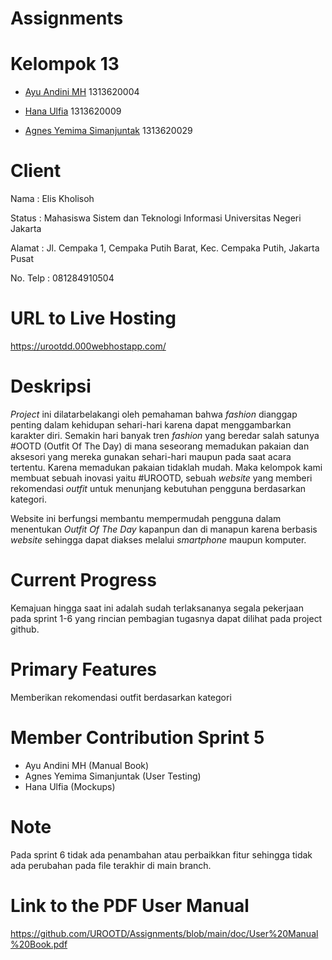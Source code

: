 # Assignments

# Kelompok 13
- [Ayu Andini MH](https://github.com/Iyou06) 1313620004

- [Hana Ulfia](https://github.com/applepie25) 1313620009

- [Agnes Yemima Simanjuntak](https://github.com/LalaNJ) 1313620029


# Client
Nama		: Elis Kholisoh

Status		: Mahasiswa Sistem dan Teknologi Informasi Universitas Negeri Jakarta

Alamat		: Jl. Cempaka 1, Cempaka Putih Barat, Kec. Cempaka Putih, Jakarta Pusat

No. Telp	: 081284910504


# URL to Live Hosting
https://urootdd.000webhostapp.com/

# Deskripsi
*Project* ini dilatarbelakangi oleh pemahaman bahwa *fashion* dianggap penting dalam kehidupan sehari-hari karena dapat menggambarkan karakter diri.  Semakin hari banyak tren *fashion* yang beredar salah satunya #OOTD (Outfit Of The Day) di mana seseorang memadukan pakaian dan aksesori yang mereka gunakan sehari-hari maupun pada saat acara tertentu. Karena memadukan pakaian tidaklah mudah. Maka kelompok kami membuat sebuah inovasi yaitu #UROOTD, sebuah *website* yang memberi rekomendasi *outfit* untuk menunjang kebutuhan pengguna berdasarkan kategori.

Website ini berfungsi membantu mempermudah pengguna dalam menentukan *Outfit Of The Day* kapanpun dan di manapun karena berbasis *website* sehingga dapat diakses melalui *smartphone* maupun komputer.

# Current Progress
Kemajuan hingga saat ini adalah sudah terlaksananya segala pekerjaan pada sprint 1-6 yang rincian pembagian tugasnya dapat dilihat pada project github.

# Primary Features
Memberikan rekomendasi outfit berdasarkan kategori 

# Member Contribution Sprint 5
- Ayu Andini MH             (Manual Book)
- Agnes Yemima Simanjuntak  (User Testing)
- Hana Ulfia                (Mockups)

# Note 
Pada sprint 6 tidak ada penambahan atau perbaikkan fitur sehingga tidak ada perubahan pada file terakhir di main branch.

# Link to the PDF User Manual
https://github.com/UROOTD/Assignments/blob/main/doc/User%20Manual%20Book.pdf
